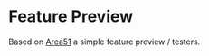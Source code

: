# Feature Preview


Based on [Area51](http://tools.typesupply.com/area51.html) a simple feature preview / testers.

